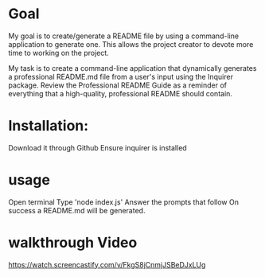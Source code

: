 # Goal 
My goal is to create/generate a README file by using a command-line application to generate one. This allows the project creator to devote more time to working on the project.

My task is to create a command-line application that dynamically generates a professional README.md file from a user's input using the Inquirer package. Review the Professional README Guide as a reminder of everything that a high-quality, professional README should contain.

# Installation:
Download it through Github
Ensure inquirer is installed

# usage
Open terminal
Type 'node index.js'
Answer the prompts that follow
On success a README.md will be generated.

# walkthrough Video
https://watch.screencastify.com/v/FkgS8jCnmjJSBeDJxLUg